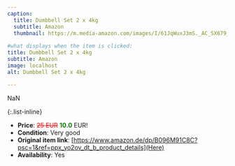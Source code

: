 ```yaml
---
caption:
  title: Dumbbell Set 2 x 4kg
  subtitle: Amazon
  thumbnail: https://m.media-amazon.com/images/I/61JqWuxJ3mS._AC_SX679_.jpg
  
#what displays when the item is clicked:
title: Dumbbell Set 2 x 4kg
subtitle: Amazon
image: localhost
alt: Dumbbell Set 2 x 4kg

---
```

NaN

{:.list-inline} 
- **Price**: <span style="color:red"><del>25 EUR</del></span> <span style="color:green">**10.0**</span> EUR!
- **Condition**: Very good
- **Original item link**: [https://www.amazon.de/dp/B096M91C8C?psc=1&ref=ppx_yo2ov_dt_b_product_details](Here)
- **Availability**: Yes
